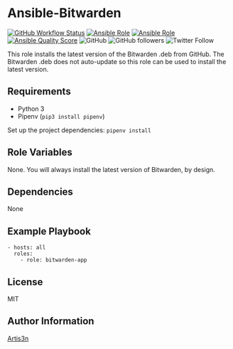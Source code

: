 # Ansible-Bitwarden

[![GitHub Workflow Status](https://img.shields.io/github/workflow/status/artis3n/bitwarden-app/Molecule%20Tests)](https://github.com/artis3n/bitwarden-app/actions)
[![Ansible Role](https://img.shields.io/ansible/role/42458)](https://galaxy.ansible.com/artis3n/bitwarden_app)
[![Ansible Role](https://img.shields.io/ansible/role/d/42458)](https://galaxy.ansible.com/artis3n/bitwarden_app)
[![Ansible Quality Score](https://img.shields.io/ansible/quality/42458)](https://galaxy.ansible.com/artis3n/bitwarden_app)
![GitHub](https://img.shields.io/github/license/artis3n/bitwarden-app)
![GitHub followers](https://img.shields.io/github/followers/artis3n?style=social)
![Twitter Follow](https://img.shields.io/twitter/follow/artis3n?style=social)

This role installs the latest version of the Bitwarden .deb from GitHub. The Bitwarden .deb does not auto-update so this role can be used to install the latest version.

Requirements
------------

- Python 3
- Pipenv (`pip3 install pipenv`)

Set up the project dependencies:
`pipenv install`

Role Variables
--------------

None. You will always install the latest version of Bitwarden, by design.

Dependencies
------------

None

Example Playbook
----------------

    - hosts: all
      roles:
        - role: bitwarden-app

License
-------

MIT

Author Information
------------------

[Artis3n](https://galaxy.ansible.com/artis3n)
